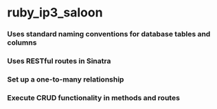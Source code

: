 # ruby_ip3_saloon 
### Uses standard naming conventions for database tables and columns
### Uses RESTful routes in Sinatra
### Set up a one-to-many relationship
### Execute CRUD functionality in methods and routes
